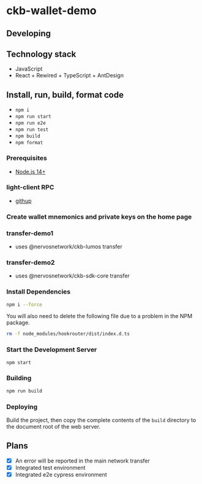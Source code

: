 # ckb-wallet-demo

## Developing

## Technology stack

- JavaScript
- React + Rewired + TypeScript + AntDesign

## Install, run, build, format code

- `npm i`
- `npm run start`
- `npm run e2e`
- `npm run test`
- `npm build`
- `npm format`

### Prerequisites

- [Node.js 14+](https://nodejs.org/en/)

### light-client RPC

- [githup](https://github.com/yangby-cryptape/ckb-light-client/tree/develop#how-to-connect-testnet)

### Create wallet mnemonics and private keys on the home page

### transfer-demo1

- uses @nervosnetwork/ckb-lumos transfer

### transfer-demo2

- uses @nervosnetwork/ckb-sdk-core transfer

### Install Dependencies

```sh
npm i --force
```

You will also need to delete the following file due to a problem in the NPM package.

```sh
rm -f node_modules/hookrouter/dist/index.d.ts
```

### Start the Development Server

```sh
npm start
```

### Building

```sh
npm run build
```

### Deploying

Build the project, then copy the complete contents of the `build` directory to the document root of the web server.

## Plans

- [x] An error will be reported in the main network transfer
- [x] Integrated test environment
- [x] Integrated e2e cypress environment
